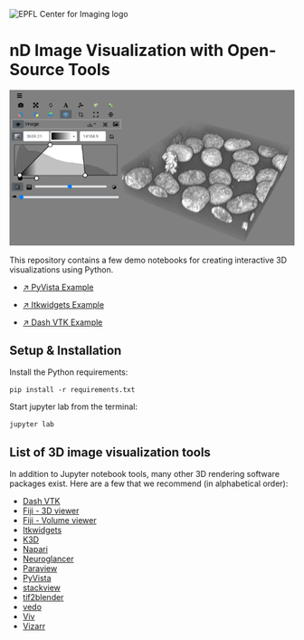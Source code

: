 ![EPFL Center for Imaging logo](https://imaging.epfl.ch/resources/logo-for-gitlab.svg)
# nD Image Visualization with Open-Source Tools

![screenshot](assets/itkwidgets_screenshot.png)

This repository contains a few demo notebooks for creating interactive 3D visualizations using Python. 

- [↗️ PyVista Example](./pyvista_demo.ipynb)

- [↗️ Itkwidgets Example](./itkwidgets_demo.ipynb)

- [↗️ Dash VTK Example](./dash_demo.ipynb)


## Setup & Installation

Install the Python requirements:

```
pip install -r requirements.txt
```

Start jupyter lab from the terminal:

```
jupyter lab
```

## List of 3D image visualization tools

In addition to Jupyter notebook tools, many other 3D rendering software packages exist. Here are a few that we recommend (in alphabetical order):


- [Dash VTK](https://dash.plotly.com/vtk/intro)
- [Fiji - 3D viewer](https://imagej.net/plugins/3d-viewer/)
- [Fiji - Volume viewer](https://imagej.net/plugins/volume-viewer)
- [Itkwidgets](https://itkwidgets.readthedocs.io/en/latest/)
- [K3D](https://k3d-jupyter.org/index.html)
- [Napari](https://napari.org/stable/)
- [Neuroglancer](https://github.com/google/neuroglancer)
- [Paraview](https://www.paraview.org/)
- [PyVista](https://pyvista.org/)
- [stackview](https://github.com/haesleinhuepf/stackview)
- [tif2blender](https://github.com/oanegros/MicroscopyNodes)
- [vedo](https://vedo.embl.es/)
- [Viv](https://github.com/hms-dbmi/viv?tab=readme-ov-file)
- [Vizarr](https://github.com/hms-dbmi/vizarr)